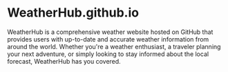 # WeatherHub.github.io
WeatherHub is a comprehensive weather website hosted on GitHub that provides users with up-to-date and accurate weather information from around the world. Whether you're a weather enthusiast, a traveler planning your next adventure, or simply looking to stay informed about the local forecast, WeatherHub has you covered.
